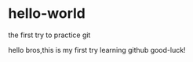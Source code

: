 # hello-world
the first try to practice git

hello bros,this is my first try learning github
good-luck!
